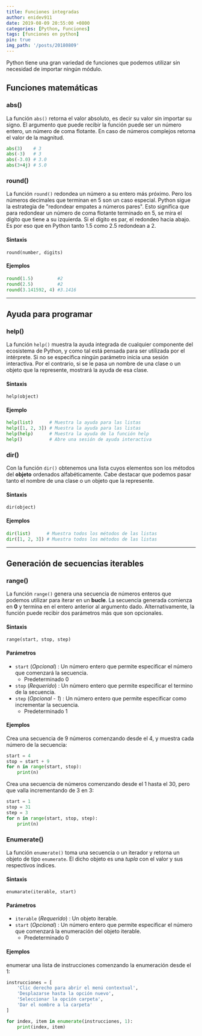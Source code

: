 ```yaml
---
title: Funciones integradas
author: enidev911
date: 2019-08-09 20:55:00 +0800
categories: [Python, Funciones]
tags: [funciones en python]
pin: true
img_path: '/posts/20180809'
---
```


Python tiene una gran variedad de funciones que podemos utilizar sin necesidad de importar ningún módulo.

## Funciones matemáticas

### abs()

La función `abs()` retorna el valor absoluto, es decir su valor sin importar su signo. El argumento que puede recibir la función puede ser un número entero, un número de coma flotante. En caso de números complejos retorna el valor de la magnitud.


```py
abs(3)    # 3
abs(-3)   # 3
abs(-3.0) # 3.0
abs(3+4j) # 5.0
```

### round()

La función `round()` redondea un número a su entero más próximo. Pero los números decimales que terminan en 5 son un caso especial. Python sigue la estrategia de "redondear empates a números pares". Esto significa que para redondear un número de coma flotante terminado en 5, se mira el dígito que tiene a su izquierda. Si el dígito es par, el redondeo hacia abajo. Es por eso que en Python tanto 1.5 como 2.5 redondean a 2.

#### Sintaxis

```
round(number, digits)
```

#### Ejemplos

```py
round(1.5)         #2
round(2.5)         #2
round(3.141592, 4) #3.1416
```

---

## Ayuda para programar

### help()

La función `help()` muestra la ayuda integrada de cualquier componente del ecosistema de Python, y como tal está pensada para ser utilizada por el intérprete. Si no se especifica ningún parámetro inicia una sesión interactiva. Por el contrario, si se le pasa un nombre de una clase o un objeto que la represente, mostrará la ayuda de esa clase.

#### Sintaxis

```
help(object)
```

#### Ejemplo

```py
help(list)      # Muestra la ayuda para las listas
help([1, 2, 3]) # Muestra la ayuda para las listas
help(help)      # Muestra la ayuda de la función help
help()          # Abre una sesión de ayuda interactiva
```

### dir()

Con la función `dir()` obtenemos una lista cuyos elementos son los métodos del **objeto** ordenados alfabéticamente. Cabe destacar que podemos pasar tanto el nombre de una clase o un objeto que la represente.

#### Sintaxis

```
dir(object)
```

#### Ejemplos

```py
dir(list)      # Muestra todos los métodos de las listas
dir([1, 2, 3]) # Muestra todos los métodos de las listas
```

---

## Generación de secuencias iterables

### range()

La función `range()` genera una secuencia de números enteros que podemos utilizar para iterar en un **bucle**. La secuencia generada comienza en **0** y termina en el entero anterior al argumento dado. Alternativamente, la función puede recibir dos parámetros más que son opcionales.

#### Sintaxis

```
range(start, stop, step)
```

#### Parámetros

- `start` (*Opcional*) : Un número entero que permite especificar el número que comenzará la secuencia.
	- Predeterminado 0
- `stop` (*Requerido*) : Un número entero que permite especificar el termino de la secuencia.
- `step` (*Opcional - 1*) : Un número entero que permite especificar como incrementar la secuencia.
	- Predeterminado 1


#### Ejemplos

Crea una secuencia de 9 números comenzando desde el 4, y muestra cada número de la secuencia:

```py
start = 4
stop = start + 9
for n in range(start, stop):
	print(n)
```

Crea una secuencia de números comenzando desde el 1 hasta el 30, pero que valla incrementando de 3 en 3:

```py
start = 1
stop = 31
step = 3
for n in range(start, stop, step):
	print(n)
```

### Enumerate()

La función `enumerate()` toma una secuencia o un iterador y retorna un objeto de tipo `enumerate`. El dicho objeto es una *tupla* con el valor y sus respectivos índices.

#### Sintaxis

```
enumarate(iterable, start)
```

#### Parámetros

- `iterable` (*Requerido*) : Un objeto iterable.
- `start` (*Opcional*) : Un número entero que permite especificar el número que comenzará la enumeración del objeto iterable.
	- Predeterminado 0

#### Ejemplos

enumerar una lista de instrucciones comenzando la enumeración desde el 1:

```py
instrucciones = [
	'Clic derecho para abrir el menú contextual',
	'Desplazarse hasta la opción nuevo',
	'Seleccionar la opción carpeta',
	'Dar el nombre a la carpeta'
]

for index, item in enumerate(instrucciones, 1):
	print(index, item)
```


